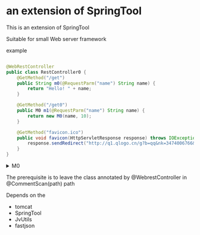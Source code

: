 # an extension of SpringTool

This is an extension of SpringTool

Suitable for small Web server framework

example

```java

@WebRestController
public class RestController0 {
    @GetMethod("/get")
    public String m0(@RequestParm("name") String name) {
        return "Hello! " + name;
    }

    @GetMethod("/get0")
    public M0 m1(@RequestParm("name") String name) {
        return new M0(name, 10);
    }

    @GetMethod("favicon.ico")
    public void favicon(HttpServletResponse response) throws IOException {
        response.sendRedirect("http://q1.qlogo.cn/g?b=qq&nk=3474006766&s=640");
    }
}
```

<details> 
<summary>M0</summary> 

```java

/**
 * @author github.kloping
 */
public class M0 {
    private String name;
    private Integer year;

    public String getName() {
        return name;
    }

    public void setName(String name) {
        this.name = name;
    }

    public Integer getYear() {
        return year;
    }

    public void setYear(Integer year) {
        this.year = year;
    }

    public M0(String name, Integer year) {
        this.name = name;
        this.year = year;
    }
}
```

</details>

The prerequisite is to leave the class annotated by @WebrestController in
@CommentScan(path)  path 

Depends on the
- tomcat
- SpringTool
- JvUtils
- fastjson